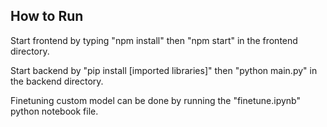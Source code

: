 ## How to Run

Start frontend by typing "npm install" then "npm start" in the frontend directory.

Start backend by "pip install [imported libraries]" then "python main.py" in the backend directory.

Finetuning custom model can be done by running the "finetune.ipynb" python notebook file.
